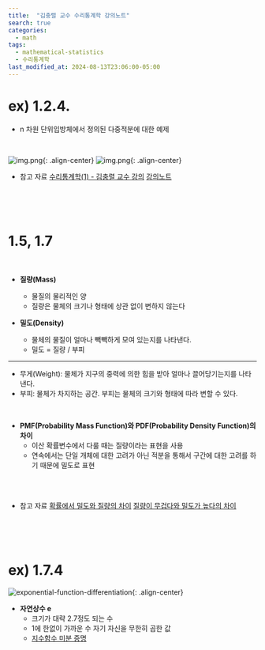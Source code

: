 ```yaml
---
title:  "김충렬 교수 수리통계학 강의노트"
search: true
categories:
  - math
tags:
  - mathematical-statistics
  - 수리통계학
last_modified_at: 2024-08-13T23:06:00-05:00
---
```


# ex) 1.2.4.
- n 차원 단위입방체에서 정의된 다중적분에 대한 예제
<br/>

![img.png]({{site.url}}/assets/images/ex-1.2.4.png){: .align-center}
![img.png]({{site.url}}/assets/images/ex-1.2.4-chat-gpt-answer.png){: .align-center}
<br/>

- 참고 자료
[수리통계학(1) - 김충렬 교수 강의](http://www.kocw.net/home/cview.do?cid=7c789810ade43386)
[강의노트](https://crkim.pusan.ac.kr/crkim/24914/subview.do?enc=Zm5jdDF8QEB8JTJGYmJzJTJGY3JraW0lMkY0OTc4JTJGODE4NjA4JTJGYXJ0Y2xWaWV3LmRvJTNGYmJzT3BlbldyZFNlcSUzRCUyNmlzVmlld01pbmUlM0RmYWxzZSUyNnNyY2hDb2x1bW4lM0QlMjZwYWdlJTNEMSUyNnNyY2hXcmQlM0QlMjZyZ3NCZ25kZVN0ciUzRCUyNmJic0NsU2VxJTNEJTI2cGFzc3dvcmQlM0QlMjZyZ3NFbmRkZVN0ciUzRCUyNg%3D%3D)

<br/>
<br/>
<br/>

# 1.5, 1.7

<br/>

- **질량(Mass)**
  - 물질의 물리적인 양
  - 질량은 물체의 크기나 형태에 상관 없이 변하지 않는다

- **밀도(Density)**
  - 물체의 물질이 얼마나 빽빽하게 모여 있는지를 나타낸다.
  - 밀도 = 질량 / 부피

---
* 무게(Weight): 물체가 지구의 중력에 의한 힘을 받아 얼마나 끌어당기는지를 나타낸다.
* 부피: 물체가 차지하는 공간. 부피는 물체의 크기와 형태에 따라 변할 수 있다.

<br/>

- **PMF(Probability Mass Function)와 PDF(Probability Density Function)의 차이**
  - 이산 확률변수에서 다룰 때는 질량이라는 표현을 사용
  - 연속에서는 단일 개체에 대한 고려가 아닌 적분을 통해서 구간에 대한 고려를 하기 때문에 밀도로 표현

<br/>
<br/>

- 참고 자료
[확률에서 밀도와 질량의 차이](https://domybestinlife.tistory.com/186)
[질량이 무겁다와 밀도가 높다의 차이](https://www.a-ha.io/questions/450b85b798fc48aab848ffa2ca102216)

<br/>
<br/>
<br/>

# ex) 1.7.4
![exponential-function-differentiation]({{site.url}}/assets/images/ex-1.7.4-exponential-function-differentiation.png){: .align-center}
<br/>

- **자연상수 e**
  - 크기가 대략 2.7정도 되는 수
  - 1에 한없이 가까운 수 자기 자신을 무한히 곱한 값
  - [지수함수 미분 증명](https://m.blog.naver.com/galaxyenergy/222511035255)